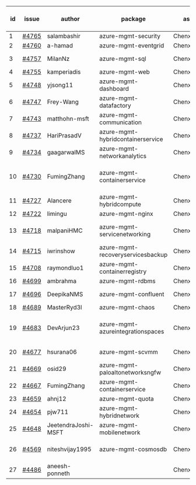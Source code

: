 | id | issue | author | package | assignee | bot advice | created date of issue | target release date | date from target |
| ------ | ------ | ------ | ------ | ------ | ------ | ------ | ------ | :-----: |
| 1 | [#4765](https://github.com/Azure/sdk-release-request/issues/4765) | salambashir | azure-mgmt-security | ChenxiJiang333 | MultiAPI | 11-13 | 12-22 |  |
| 2 | [#4760](https://github.com/Azure/sdk-release-request/issues/4760) | a-hamad | azure-mgmt-eventgrid | ChenxiJiang333 | OnTime | 11-10 | 12-22 |  |
| 3 | [#4757](https://github.com/Azure/sdk-release-request/issues/4757) | MilanNz | azure-mgmt-sql | ChenxiJiang333 | new comment. | 11-10 | 12-22 |  |
| 4 | [#4755](https://github.com/Azure/sdk-release-request/issues/4755) | kamperiadis | azure-mgmt-web | ChenxiJiang333 | OnTime | 11-10 | 11-24 |  |
| 5 | [#4748](https://github.com/Azure/sdk-release-request/issues/4748) | yjsong11 | azure-mgmt-dashboard | ChenxiJiang333 |  | 11-09 | 11-24 |  |
| 6 | [#4747](https://github.com/Azure/sdk-release-request/issues/4747) | Frey-Wang | azure-mgmt-datafactory | ChenxiJiang333 |  | 11-09 | 11-24 |  |
| 7 | [#4743](https://github.com/Azure/sdk-release-request/issues/4743) | matthohn-msft | azure-mgmt-communication | ChenxiJiang333 |  | 11-09 | 11-24 |  |
| 8 | [#4737](https://github.com/Azure/sdk-release-request/issues/4737) | HariPrasadV | azure-mgmt-hybridcontainerservice | ChenxiJiang333 | HoldOn | 11-08 | 11-24 |  |
| 9 | [#4734](https://github.com/Azure/sdk-release-request/issues/4734) | gaagarwalMS | azure-mgmt-networkanalytics | ChenxiJiang333 | FirstBeta | 11-08 | 11-24 |  |
| 10 | [#4730](https://github.com/Azure/sdk-release-request/issues/4730) | FumingZhang | azure-mgmt-containerservice | ChenxiJiang333 | duplicated issue  <br> new issue. MultiAPI | 11-08 | 11-24 |  |
| 11 | [#4727](https://github.com/Azure/sdk-release-request/issues/4727) | Alancere | azure-mgmt-hybridcompute | ChenxiJiang333 |  | 11-07 | 11-24 |  |
| 12 | [#4722](https://github.com/Azure/sdk-release-request/issues/4722) | limingu | azure-mgmt-nginx | ChenxiJiang333 |  | 11-06 | 11-24 |  |
| 13 | [#4718](https://github.com/Azure/sdk-release-request/issues/4718) | malpaniHMC | azure-mgmt-servicenetworking | ChenxiJiang333 | new comment. FirstGA | 11-06 | 11-24 |  |
| 14 | [#4715](https://github.com/Azure/sdk-release-request/issues/4715) | iwrinshow | azure-mgmt-recoveryservicesbackup | ChenxiJiang333 | HoldOn | 11-06 | 11-24 |  |
| 15 | [#4708](https://github.com/Azure/sdk-release-request/issues/4708) | raymondluo1 | azure-mgmt-containerregistry | ChenxiJiang333 |  | 11-03 | 11-24 |  |
| 16 | [#4699](https://github.com/Azure/sdk-release-request/issues/4699) | ambrahma | azure-mgmt-rdbms | ChenxiJiang333 |  | 10-30 | 11-24 |  |
| 17 | [#4696](https://github.com/Azure/sdk-release-request/issues/4696) | DeepikaNMS | azure-mgmt-confluent | ChenxiJiang333 | new comment. | 10-30 | 11-24 |  |
| 18 | [#4689](https://github.com/Azure/sdk-release-request/issues/4689) | MasterRyd3l | azure-mgmt-chaos | ChenxiJiang333 | FirstGA | 10-26 | 11-24 |  |
| 19 | [#4683](https://github.com/Azure/sdk-release-request/issues/4683) | DevArjun23 | azure-mgmt-azureintegrationspaces | ChenxiJiang333 | new comment. FirstBeta HoldOn | 10-24 | 11-24 |  |
| 20 | [#4677](https://github.com/Azure/sdk-release-request/issues/4677) | hsurana06 | azure-mgmt-scvmm | ChenxiJiang333 | FirstGA HoldOn | 10-23 | 11-24 |  |
| 21 | [#4669](https://github.com/Azure/sdk-release-request/issues/4669) | osid29 | azure-mgmt-paloaltonetworksngfw | ChenxiJiang333 |  | 10-23 | 11-24 |  |
| 22 | [#4667](https://github.com/Azure/sdk-release-request/issues/4667) | FumingZhang | azure-mgmt-containerservice | ChenxiJiang333 | duplicated issue  <br> | 10-20 | 11-24 |  |
| 23 | [#4659](https://github.com/Azure/sdk-release-request/issues/4659) | ahnj12 | azure-mgmt-quota | ChenxiJiang333 |  | 10-17 | 11-24 |  |
| 24 | [#4654](https://github.com/Azure/sdk-release-request/issues/4654) | pjw711 | azure-mgmt-hybridnetwork | ChenxiJiang333 | new comment. | 10-13 | 11-24 |  |
| 25 | [#4648](https://github.com/Azure/sdk-release-request/issues/4648) | JeetendraJoshi-MSFT | azure-mgmt-mobilenetwork | ChenxiJiang333 |  | 10-13 | 11-24 |  |
| 26 | [#4569](https://github.com/Azure/sdk-release-request/issues/4569) | niteshvijay1995 | azure-mgmt-cosmosdb | ChenxiJiang333 | Attention to inconsistent tag | 09-26 | 10-27 |  |
| 27 | [#4486](https://github.com/Azure/sdk-release-request/issues/4486) | aneesh-ponneth |  | ChenxiJiang333 | FirstBeta HoldOn | 08-31 | 09-22 |  |
